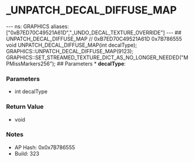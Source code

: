 # _UNPATCH_DECAL_DIFFUSE_MAP

--- ns: GRAPHICS aliases: ["0xB7ED70C49521A61D","_UNDO_DECAL_TEXTURE_OVERRIDE"] --- ## UNPATCH_DECAL_DIFFUSE_MAP  // 0xB7ED70C49521A61D 0x7B786555 void UNPATCH_DECAL_DIFFUSE_MAP(int decalType);  GRAPHICS::UNPATCH_DECAL_DIFFUSE_MAP(9123); GRAPHICS::SET_STREAMED_TEXTURE_DICT_AS_NO_LONGER_NEEDED("MPMissMarkers256");  ## Parameters * **decalType**:

### Parameters
* int decalType

### Return Value
* void

### Notes
* AP Hash: 0x0x7B786555
* Build: 323


